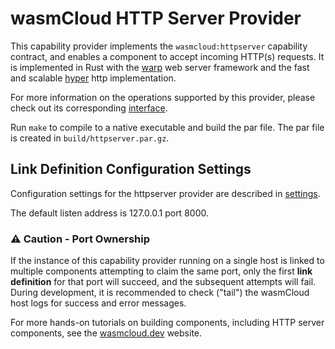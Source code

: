 # wasmCloud HTTP Server Provider

This capability provider implements the `wasmcloud:httpserver` capability contract, and enables a component to accept incoming HTTP(s) requests. It is implemented in Rust with the [warp](https://docs.rs/warp/) web server framework and the fast and scalable [hyper](https://docs.rs/hyper/) http implementation.

For more information on the operations supported by this provider, please check out its corresponding [interface](https://github.com/wasmCloud/interfaces/blob/main/httpserver/httpserver.smithy).

Run `make` to compile to a native executable and build the par file.
The par file is created in `build/httpserver.par.gz`.

## Link Definition Configuration Settings
Configuration settings for the httpserver provider are described in [settings](./settings.md). 

The default listen address is 127.0.0.1 port 8000.

### ⚠️ Caution - Port Ownership
If the instance of this capability provider running on a single host is linked to multiple components attempting to claim the same port, only the first **link definition** for that port will succeed, and the subsequent attempts will fail. During development, 
it is recommended to check ("tail") the wasmCloud host logs for success and error messages.

For more hands-on tutorials on building components, including HTTP server components,
see the [wasmcloud.dev](https://wasmcloud.dev) website.
